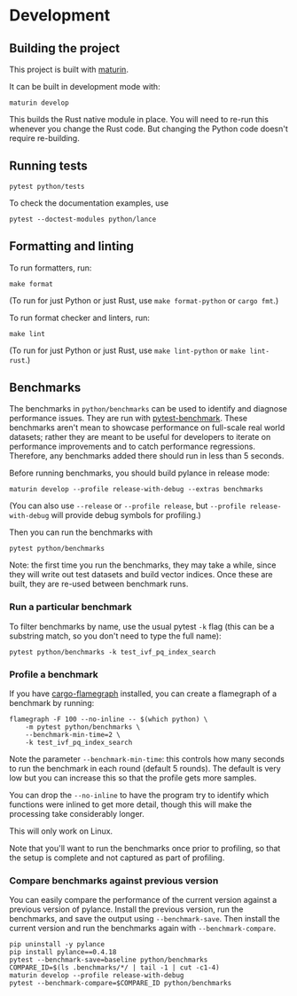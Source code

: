 # Development

## Building the project

This project is built with [maturin](https://github.com/PyO3/maturin).

It can be built in development mode with:

```shell
maturin develop
```

This builds the Rust native module in place. You will need to re-run this
whenever you change the Rust code. But changing the Python code doesn't require
re-building.

## Running tests

```shell
pytest python/tests
```

To check the documentation examples, use

```shell
pytest --doctest-modules python/lance
```

## Formatting and linting

To run formatters, run:

```shell
make format
```

(To run for just Python or just Rust, use `make format-python` or `cargo fmt`.)

To run format checker and linters, run:

```shell
make lint
```

(To run for just Python or just Rust, use `make lint-python` or `make lint-rust`.)

## Benchmarks

The benchmarks in `python/benchmarks` can be used to identify and diagnose 
performance issues. They are run with [pytest-benchmark](https://pytest-benchmark.readthedocs.io/en/latest/).
These benchmarks aren't mean to showcase performance on full-scale real world
datasets; rather they are meant to be useful for developers to iterate on
performance improvements and to catch performance regressions. Therefore, any
benchmarks added there should run in less than 5 seconds.

Before running benchmarks, you should build pylance in release mode:

```shell
maturin develop --profile release-with-debug --extras benchmarks
```

(You can also use `--release` or `--profile release`, but `--profile release-with-debug`
will provide debug symbols for profiling.)

Then you can run the benchmarks with

```shell
pytest python/benchmarks
```

Note: the first time you run the benchmarks, they may take a while, since they
will write out test datasets and build vector indices. Once these are built,
they are re-used between benchmark runs.

### Run a particular benchmark

To filter benchmarks by name, use the usual pytest `-k` flag (this can be a 
substring match, so you don't need to type the full name):

```shell
pytest python/benchmarks -k test_ivf_pq_index_search
```

### Profile a benchmark

If you have [cargo-flamegraph](https://github.com/flamegraph-rs/flamegraph)
installed, you can create a flamegraph of a benchmark by running:

```shell
flamegraph -F 100 --no-inline -- $(which python) \
    -m pytest python/benchmarks \
    --benchmark-min-time=2 \
    -k test_ivf_pq_index_search
```

Note the parameter `--benchmark-min-time`: this controls how many seconds to run
the benchmark in each round (default 5 rounds). The default is very low but you
can increase this so that the profile gets more samples.

You can drop the `--no-inline` to have the program try to identify which functions
were inlined to get more detail, though this will make the processing take
considerably longer.

This will only work on Linux.

Note that you'll want to run the benchmarks once prior to profiling, so that
the setup is complete and not captured as part of profiling.

### Compare benchmarks against previous version

You can easily compare the performance of the current version against a previous
version of pylance. Install the previous version, run the benchmarks, and save
the output using `--benchmark-save`. Then install the current version and run
the benchmarks again with `--benchmark-compare`.

```shell
pip uninstall -y pylance
pip install pylance==0.4.18
pytest --benchmark-save=baseline python/benchmarks
COMPARE_ID=$(ls .benchmarks/*/ | tail -1 | cut -c1-4)
maturin develop --profile release-with-debug
pytest --benchmark-compare=$COMPARE_ID python/benchmarks
```
